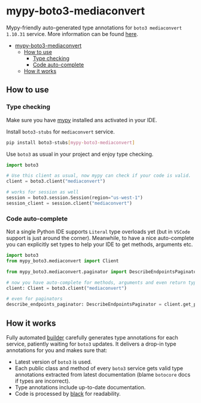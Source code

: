 # mypy-boto3-mediaconvert

Mypy-friendly auto-generated type annotations for `boto3 mediaconvert 1.10.31` service.
More information can be found [here](https://github.com/vemel/mypy_boto3).

- [mypy-boto3-mediaconvert](#mypy-boto3-mediaconvert)
  - [How to use](#how-to-use)
    - [Type checking](#type-checking)
    - [Code auto-complete](#code-auto-complete)
  - [How it works](#how-it-works)

## How to use

### Type checking

Make sure you have [mypy](https://github.com/python/mypy) installed ans activated in your IDE.

Install `boto3-stubs` for `mediaconvert` service.

```bash
pip install boto3-stubs[mypy-boto3-mediaconvert]
```

Use `boto3` as usual in your project and enjoy type checking.

```python
import boto3

# Use this client as usual, now mypy can check if your code is valid.
client = boto3.client("mediaconvert")

# works for session as well
session = boto3.session.Session(region="us-west-1")
session_client = session.client("mediaconvert")

```

### Code auto-complete

Not a single Python IDE supports `Literal` type overloads yet (but in `VSCode` support is just around the corner).
Meanwhile, to have a nice auto-complete you can explicitly set types to help your IDE to get methods, arguments etc.

```python
import boto3
from mypy_boto3.mediaconvert import Client

from mypy_boto3.mediaconvert.paginator import DescribeEndpointsPaginator

# now you have auto-complete for methods, arguments and even return types
client: Client = boto3.client("mediaconvert")

# even for paginators
describe_endpoints_paginator: DescribeEndpointsPaginator = client.get_paginator("describe_endpoints")
```

## How it works

Fully automated [builder](https://github.com/vemel/mypy_boto3) carefully generates
type annotations for each service, patiently waiting for `boto3` updates. It delivers
a drop-in type annotations for you and makes sure that:

- Latest version of `boto3` is used.
- Each public class and method of every `boto3` service gets valid type annotations
  extracted from latest documentation (blame `botocore` docs if types are incorrect).
- Type annotations include up-to-date documentation.
- Code is processed by [black](https://github.com/psf/black) for readability.